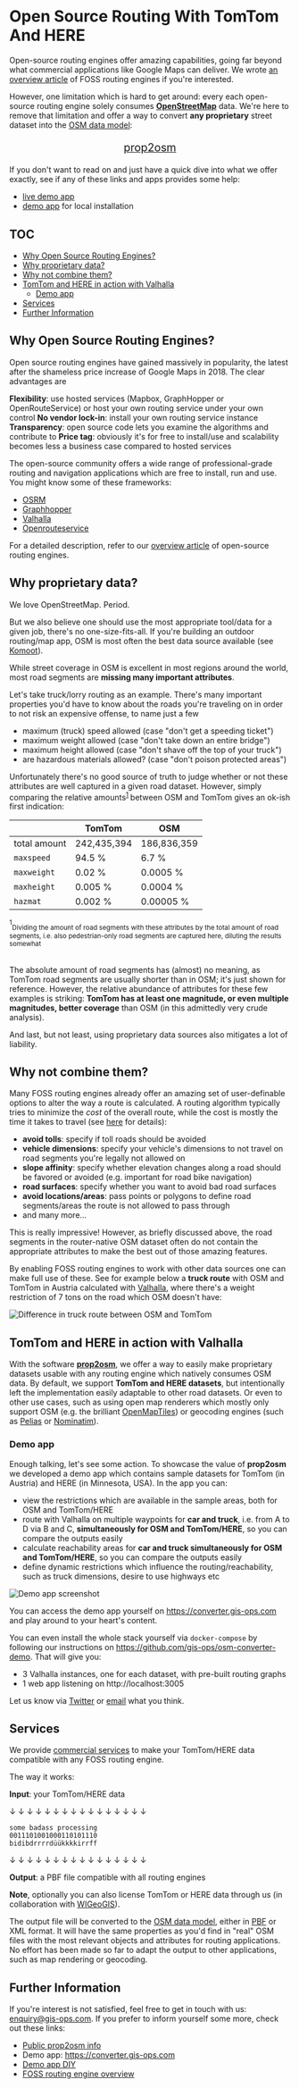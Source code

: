 # Open Source Routing With TomTom And HERE

Open-source routing engines offer amazing capabilities, going far beyond what commercial applications like Google Maps can deliver. We wrote [an overview article](https://gis-ops.com/open-source-routing-engines-and-algorithms-an-overview) of FOSS routing engines if you're interested.

However, one limitation which is hard to get around: every each open-source routing engine solely consumes [**OpenStreetMap**](https://openstreetmap.org) data. We're here to remove that limitation and offer a way to convert **any proprietary** street dataset into the [OSM data model](https://wiki.openstreetmap.org/wiki/Elements):

<p style="text-align: center; font-size: 1.4em"><a href="https://github.com/gis-ops/prop2osm">prop2osm</a></p>

If you don't want to read on and just have a quick dive into what we offer exactly, see if any of these links and apps provides some help:

- [live demo app](https://converter.gis-ops.com)
- [demo app](https://github.com/gis-ops/osm-converter-demo) for local installation

## TOC

<!-- TOC depthFrom:1 depthTo:6 withLinks:1 updateOnSave:0 orderedList:0 -->

- [Why Open Source Routing Engines?](#user-content-why-open-source-routing-engines)
- [Why proprietary data?](#user-content-why-proprietary-data)
- [Why not combine them?](#user-content-why-not-combine-them)
- [TomTom and HERE in action with Valhalla](#user-content-tomtom-and-here-in-action-with-valhalla)
	- [Demo app](#user-content-demo-app)
- [Services](#user-content-services)
- [Further Information](#user-content-further-information)

<!-- /TOC -->

## Why Open Source Routing Engines?

Open source routing engines have gained massively in popularity, the latest after the shameless price increase of Google Maps in 2018. The clear advantages are

**Flexibility**: use hosted services (Mapbox, GraphHopper or OpenRouteService) or host your own routing service under your own control
**No vendor lock-in**: install your own routing service instance
**Transparency**: open source code lets you examine the algorithms and contribute to
**Price tag**: obviously it's for free to install/use and scalability becomes less a business case compared to hosted services

The open-source community offers a wide range of professional-grade routing and navigation applications which are free to install, run and use. You might know some of these frameworks:

- [OSRM](https://github.com/Project-OSRM/osrm-backend)
- [Graphhopper](https://graphhopper.com)
- [Valhalla](https://github.com/valhalla/valhalla)
- [Openrouteservice](https://openrouteservice.org)

For a detailed description, refer to our [overview article](https://gis-ops.com/open-source-routing-engines-and-algorithms-an-overview/) of open-source routing engines.

## Why proprietary data?

We love OpenStreetMap. Period.

But we also believe one should use the most appropriate tool/data for a given job, there's no one-size-fits-all. If you're building an outdoor routing/map app, OSM is most often the best data source available (see [Komoot](https://www.komoot.com)).

While street coverage in OSM is excellent in most regions around the world, most road segments are **missing many important attributes**.

Let's take truck/lorry routing as an example. There's many important properties you'd have to know about the roads you're traveling on in order to not risk an expensive offense, to name just a few

- maximum (truck) speed allowed (case "don't get a speeding ticket")
- maximum weight allowed (case "don't take down an entire bridge")
- maximum height allowed (case "don't shave off the top of your truck")
- are hazardous materials allowed? (case "don't poison protected areas")

Unfortunately there's no good source of truth to judge whether or not these attributes are well captured in a given road dataset. However, simply comparing the relative amounts<sup>[1](#footnote2) </sup>  between OSM and TomTom gives an ok-ish first indication:

|              	| TomTom      	| OSM         	|
|--------------	|-------------	|-------------	|
| total amount 	| 242,435,394 	| 186,836,359 	|
| `maxspeed`   	| 94.5 %      	| 6.7 %       	|
| `maxweight`  	| 0.02 %      	| 0.0005 %    	|
| `maxheight`  	| 0.005 %     	| 0.0004 %    	|
| `hazmat`     	| 0.002 %     	| 0.00005 %   	|

<div id="footnote1" /><sup>1</sup><sub>Dividing the amount of road segments with these attributes by the total amount of road segments, i.e. also pedestrian-only road segments are captured here, diluting the results somewhat</sub>
<br/><br/>

The absolute amount of road segments has (almost) no meaning, as TomTom road segments are usually shorter than in OSM; it's just shown for reference. However, the relative abundance of attributes for these few examples is striking: **TomTom has at least one magnitude, or even multiple magnitudes, better coverage** than OSM (in this admittedly very crude analysis).

And last, but not least, using proprietary data sources also mitigates a lot of liability.

## Why not combine them?

Many FOSS routing engines already offer an amazing set of user-definable options to alter the way a route is calculated. A routing algorithm typically tries to minimize the _cost_ of the overall route, while the cost is mostly the time it takes to travel (see [here](https://gis-ops.com/open-source-routing-engines-and-algorithms-an-overview/#user-content-costweight) for details):

- **avoid tolls**: specify if toll roads should be avoided
- **vehicle dimensions**: specify your vehicle's dimensions to not travel on road segments you're legally not allowed on
- **slope affinity**: specify whether elevation changes along a road should be favored or avoided (e.g. important for road bike navigation)
- **road surfaces**: specify whether you want to avoid bad road surfaces
- **avoid locations/areas**: pass points or polygons to define road segments/areas the route is not allowed to pass through
- and many more...

This is really impressive! However, as briefly discussed above, the road segments in the router-native OSM dataset often do not contain the appropriate attributes to make the best out of those amazing features.

By enabling FOSS routing engines to work with other data sources one can make full use of these. See for example below a **truck route** with OSM and TomTom in Austria calculated with [Valhalla](https://github.com/valhalla/valhalla), where there's a weight restriction of 7 tons on the road which OSM doesn't have:

![Difference in truck route between OSM and TomTom](https://github.com/gis-ops/tutorials/blob/master/news/aux/example_route_7tons.png)

## TomTom and HERE in action with Valhalla

With the software [**prop2osm**](https://github.com/gis-ops/prop2osm), we offer a way to easily make proprietary datasets usable with any routing engine which natively consumes OSM data. By default, we support **TomTom and HERE datasets**, but intentionally left the implementation easily adaptable to other road datasets. Or even to other use cases, such as using open map renderers which mostly only support OSM (e.g. the brilliant [OpenMapTiles](https://github.com/openmaptiles/openmaptiles)) or geocoding engines (such as [Pelias](https://github.com/pelias/pelias) or [Nominatim](https://nominatim.org)).

### Demo app

Enough talking, let's see some action. To showcase the value of **prop2osm** we developed a demo app which contains sample datasets for TomTom (in Austria) and HERE (in Minnesota, USA). In the app you can:
- view the restrictions which are available in the sample areas, both for OSM and TomTom/HERE
- route with Valhalla on multiple waypoints for **car and truck**, i.e. from A to D via B and C, **simultaneously for OSM and TomTom/HERE**, so you can compare the outputs easily
- calculate reachability areas for **car and truck simultaneously for OSM and TomTom/HERE**, so you can compare the outputs easily
- define dynamic restrictions which influence the routing/reachability, such as truck dimensions, desire to use highways etc

![Demo app screenshot](https://github.com/gis-ops/tutorials/blob/master/news/aux/demo_app.png)

You can access the demo app yourself on https://converter.gis-ops.com and play around to your heart's content.

You can even install the whole stack yourself via `docker-compose` by following our instructions on https://github.com/gis-ops/osm-converter-demo. That will give you:
- 3 Valhalla instances, one for each dataset, with pre-built routing graphs
- 1 web app listening on http://localhost:3005

Let us know via [Twitter](https://twitter.com/gis_ops) or [email](mailto:enquiry@gis-ops.com) what you think.

## Services

We provide [commercial services](https://gis-ops.com/routing-and-optimisation/#data-services) to make your TomTom/HERE data compatible with any FOSS routing engine.

The way it works:

**Input**: your TomTom/HERE data

&#8595; &#8595; &#8595; &#8595; &#8595; &#8595; &#8595; &#8595; &#8595; &#8595; &#8595; &#8595; &#8595; &#8595; &#8595; &#8595;

`some badass processing`<br/>
`0011101001000110101110`<br/>
`bidibdrrrrdüükkkkirrff`<br/>

&#8595; &#8595; &#8595; &#8595; &#8595; &#8595; &#8595; &#8595; &#8595; &#8595; &#8595; &#8595; &#8595; &#8595; &#8595; &#8595;

**Output**: a PBF file compatible with all routing engines

**Note**, optionally you can also license TomTom or HERE data through us (in collaboration with [WIGeoGIS](https://www.wigeogis.com/de/home)).

The output file will be converted to the [OSM data model](https://labs.mapbox.com/mapping/osm-data-model/), either in [PBF](https://wiki.openstreetmap.org/wiki/PBF_Format) or XML format. It will have the same properties as you'd find in "real" OSM files with the most relevant objects and attributes for routing applications. No effort has been made so far to adapt the output to other applications, such as map rendering or geocoding.

## Further Information

If you're interest is not satisfied, feel free to get in touch with us: enquiry@gis-ops.com. If you prefer to inform yourself some more, check out these links:

- [Public prop2osm info](https://github.com/gis-ops/prop2osm)
- Demo app: https://converter.gis-ops.com
- [Demo app DIY](https://github.com/gis-ops/osm-converter-demo)
- [FOSS routing engine overview](https://gis-ops.com/open-source-routing-engines-and-algorithms-an-overview/)
